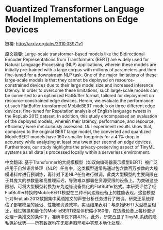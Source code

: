 # Quantized Transformer Language Model Implementations on Edge Devices

链接: http://arxiv.org/abs/2310.03971v1

原文摘要:
Large-scale transformer-based models like the Bidirectional Encoder
Representations from Transformers (BERT) are widely used for Natural Language
Processing (NLP) applications, wherein these models are initially pre-trained
with a large corpus with millions of parameters and then fine-tuned for a
downstream NLP task. One of the major limitations of these large-scale models
is that they cannot be deployed on resource-constrained devices due to their
large model size and increased inference latency. In order to overcome these
limitations, such large-scale models can be converted to an optimized
FlatBuffer format, tailored for deployment on resource-constrained edge
devices. Herein, we evaluate the performance of such FlatBuffer transformed
MobileBERT models on three different edge devices, fine-tuned for Reputation
analysis of English language tweets in the RepLab 2013 dataset. In addition,
this study encompassed an evaluation of the deployed models, wherein their
latency, performance, and resource efficiency were meticulously assessed. Our
experiment results show that, compared to the original BERT large model, the
converted and quantized MobileBERT models have 160$\times$ smaller footprints
for a 4.1% drop in accuracy while analyzing at least one tweet per second on
edge devices. Furthermore, our study highlights the privacy-preserving aspect
of TinyML systems as all data is processed locally within a serverless
environment.

中文翻译:
基于Transformer的大规模模型（如双向编码器表示模型BERT）被广泛应用于自然语言处理（NLP）任务中。这类模型通常先通过包含数百万参数的大规模语料库进行预训练，再针对下游NLP任务进行微调。此类大型模型的主要局限在于其庞大的参数量和高推理延迟，导致难以部署在资源受限的设备上。为突破这些限制，可将大型模型转换为专为边缘设备优化的FlatBuffer格式。本研究评估了经FlatBuffer转换的MobileBERT模型在三种不同边缘设备上的性能表现，这些模型针对RepLab 2013数据集中英语推文的声誉分析任务进行了微调。研究还系统评估了部署模型的延迟、性能和资源效率。实验结果表明：与原始BERT大型模型相比，经过转换和量化的MobileBERT模型体积缩小160倍，在边缘设备上每秒至少处理一条推文的条件下，准确率仅下降4.1%。此外，研究凸显了TinyML系统的隐私保护优势——所有数据均在无服务器环境中实现本地化处理。

